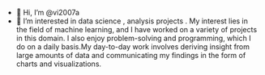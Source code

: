 - 👋 Hi, I’m @vi2007a
- 👀 I’m interested in data science , analysis projects . My interest lies in the field of machine learning, and I have worked on a variety of projects in this domain.
I also enjoy problem-solving and programming, which I do on a daily basis.My day-to-day work involves deriving insight from large amounts of data and communicating
my findings in the form of charts and visualizations.

<!---
vi2007a/vi2007a is a ✨ special ✨ repository because its `README.md` (this file) appears on your GitHub profile.
You can click the Preview link to take a look at your changes.
--->
